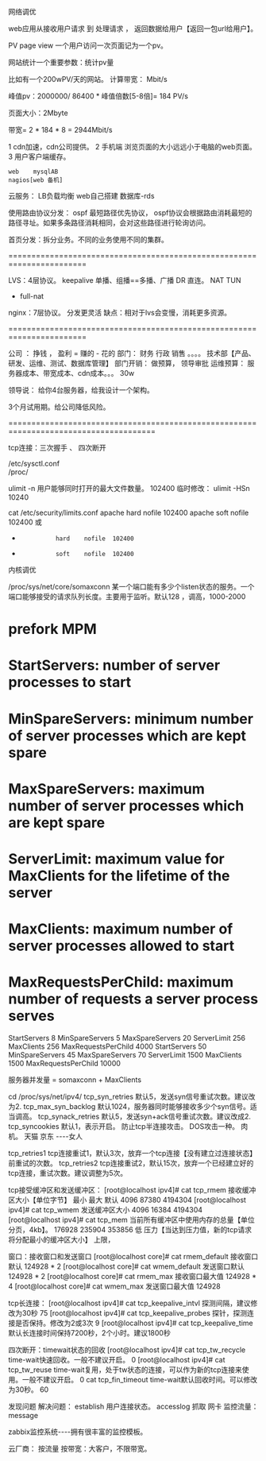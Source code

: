 网络调优

web应用从接收用户请求 到 处理请求 ， 返回数据给用户【返回一包url给用户】。

PV	page view 一个用户访问一次页面记为一个pv。

网站统计一个重要参数：统计pv量

比如有一个200wPV/天的网站。
计算带宽： Mbit/s

峰值pv：2000000/ 86400 * 峰值倍数[5-8倍]= 184 PV/s

页面大小：2Mbyte

带宽= 2 * 184 * 8 = 2944Mbit/s


1 cdn加速，cdn公司提供。
2 手机端 浏览页面的大小远远小于电脑的web页面。
3 用户客户端缓存。


    web    mysqlAB
    nagios[web 备机]

云服务： LB负载均衡   web自己搭建   数据库-rds

使用路由协议分发：
ospf 最短路径优先协议， ospf协议会根据路由消耗最短的路径寻址。如果多条路径消耗相同，会对这些路径进行轮询访问。

首页分发：拆分业务。不同的业务使用不同的集群。

=======================================================================

LVS：4层协议。 keepalive 单播、组播==多播、广播
   DR  直连。
   NAT 
   TUN  
   * full-nat

nginx：7层协议。
   分发更灵活
   缺点：相对于lvs会变慢，消耗更多资源。
   

=======================================================================

公司 ： 挣钱 ， 盈利 = 赚的 - 花的
部门： 财务  行政  销售 。。。。  技术部【产品、研发、运维、测试、数据库管理】
部门开销： 做预算， 领导审批
运维预算： 服务器成本、带宽成本、cdn成本。。。
30w

领导说： 给你4台服务器，给我设计一个架构。

3个月试用期。给公司降低风险。

======================================================================================

tcp连接：三次握手 、 四次断开

/etc/sysctl.conf     
/proc/

ulimit -n   用户能够同时打开的最大文件数量。
102400
临时修改：
ulimit -HSn 10240

cat /etc/security/limits.conf
apache          hard    nofile  102400
apache          soft    nofile  102400
或
*               hard    nofile  102400
*               soft    nofile  102400


内核调优

/proc/sys/net/core/somaxconn   某一个端口能有多少个listen状态的服务。一个端口能够接受的请求队列长度。主要用于监听。默认128 ，调高，1000-2000
  
# prefork MPM
# StartServers: number of server processes to start
# MinSpareServers: minimum number of server processes which are kept spare
# MaxSpareServers: maximum number of server processes which are kept spare
# ServerLimit: maximum value for MaxClients for the lifetime of the server
# MaxClients: maximum number of server processes allowed to start
# MaxRequestsPerChild: maximum number of requests a server process serves
<IfModule prefork.c>
StartServers       8
MinSpareServers    5
MaxSpareServers   20
ServerLimit      256
MaxClients       256
MaxRequestsPerChild  4000
</IfModule>


<IfModule prefork.c>
StartServers       50
MinSpareServers    45
MaxSpareServers   70
ServerLimit      1500
MaxClients       1500
MaxRequestsPerChild  10000
</IfModule>

服务器并发量 = somaxconn  +  MaxClients

cd /proc/sys/net/ipv4/
tcp_syn_retries 默认5，发送syn信号重试次数。建议改为2.
tcp_max_syn_backlog 默认1024，服务器同时能够接收多少个syn信号。适当调高。
tcp_synack_retries 默认5，发送syn+ack信号重试次数。建议改成2.
tcp_syncookies 默认1，表示开启。 防止tcp半连接攻击。
	DOS攻击一种。  肉机。
	天猫 京东 ----女人

tcp_retries1 tcp连接重试1，默认3次，放弃一个tcp连接【没有建立过连接状态】前重试的次数。
tcp_retries2 tcp连接重试2，默认15次，放弃一个已经建立好的tcp连接，重试次数。建议调整为5次。


tcp接受缓冲区和发送缓冲区：
[root@localhost ipv4]# cat tcp_rmem    接收缓冲区大小【单位字节】 最小   最大   默认
4096    87380   4194304
[root@localhost ipv4]# cat tcp_wmem    发送缓冲区大小
4096    16384   4194304   
[root@localhost ipv4]# cat tcp_mem   当前所有缓冲区中使用内存的总量【单位分页，4kb】。
176928  235904  353856    低    压力【当达到压力值，新的tcp请求将分配最小的缓冲区大小】  上限，

窗口：接收窗口和发送窗口
[root@localhost core]# cat rmem_default  接收窗口默认
124928 * 2
[root@localhost core]# cat wmem_default  发送窗口默认
124928 * 2
[root@localhost core]# cat rmem_max 接收窗口最大值
124928 * 4
[root@localhost core]# cat wmem_max 发送窗口最大值
124928


tcp长连接：
[root@localhost ipv4]# cat tcp_keepalive_intvl  探测间隔，建议修改为30秒
75
[root@localhost ipv4]# cat tcp_keepalive_probes 探针，探测连接是否保持。修改为2或3次
9
[root@localhost ipv4]# cat tcp_keepalive_time 默认长连接时间保持7200秒，2个小时。建议1800秒



四次断开：timewait状态的回收
[root@localhost ipv4]# cat tcp_tw_recycle   time-wait快速回收。一般不建议开启。 
0
[root@localhost ipv4]# cat tcp_tw_reuse     time-wait复用，处于tw状态的连接，可以作为新的tcp连接来使用。一般不建议开启。
0
cat tcp_fin_timeout   time-wait默认回收时间。可以修改为30秒。
60


发现问题   解决问题：
establish  用户连接状态。
accesslog 抓取
网卡 监控流量：
message 

zabbix监控系统----拥有很丰富的监控模板。

云厂商：
按流量
按带宽：大客户，不限带宽。





